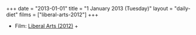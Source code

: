 +++
date = "2013-01-01"
title = "1 January 2013 (Tuesday)"
layout = "daily-diet"
films = ["liberal-arts-2012"]
+++

<ul>
<li class="entry Film">Film: <a href="/films/liberal-arts-2012">Liberal Arts (2012)</a> +</li>
</ul>